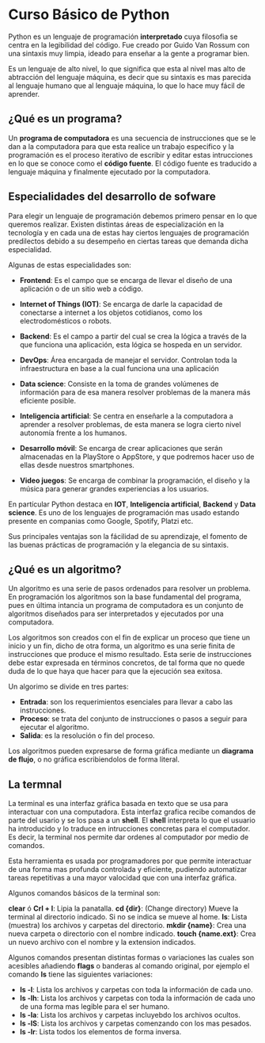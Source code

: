 # Curso Básico de Python

Python es un lenguaje de programación **interpretado** cuya filosofia se centra en la legibilidad del código. Fue creado por Guido  Van  Rossum con una sintaxis muy limpia, ideado para enseñar a la gente a programar bien.

Es un lenguaje de alto nivel, lo que significa que esta al nivel mas alto de abtracción del lenguaje máquina, es decir que su sintaxis es mas parecida al lenguaje humano que al lenguaje máquina, lo que lo hace muy fácil de aprender.

## ¿Qué es un programa?

Un **programa de computadora** es una secuencia de instrucciones que se le dan a la computadora para que esta realice un trabajo especifico y la programación es el proceso iterativo de escribir y editar estas intrucciones en lo que se conoce como el **código fuente**. El código fuente es traducido a lenguaje máquina y finalmente ejecutado por la computadora.

## Especialidades del desarrollo de sofware

Para elegir un lenguaje de programación debemos primero pensar en lo que queremos realizar. Existen distintas áreas de especialización en la tecnología y en cada una de estas hay ciertos lenguajes de programación predilectos debido a su desempeño en ciertas tareas que demanda dicha especialidad.

Algunas de estas especialidades son:

- **Frontend**: Es el campo que se encarga de llevar el diseño de una aplicación o de un sitio web a código.

- **Internet of Things (IOT)**: Se encarga de darle la capacidad de conectarse a internet a los objetos cotidianos, como los electrodomésticos o robots.

- **Backend**: Es el campo a partir del cual se crea la lógica a través de la que funciona una aplicación, esta lógica se hospeda en un servidor.

- **DevOps**: Área encargada de manejar el servidor. Controlan toda la infraestructura en base a la cual funciona una una aplicación

- **Data science**:  Consiste en la toma de grandes volúmenes de información para de esa manera resolver problemas de la manera más eficiente posible.

- **Inteligencia artificial**: Se centra en enseñarle a la computadora a aprender a resolver problemas, de esta manera se logra cierto nivel autonomía frente a los humanos.

- **Desarrollo móvil**: Se encarga de crear aplicaciones que serán almacenadas en la PlayStore o AppStore, y que podremos hacer uso de ellas desde nuestros smartphones.

- **Video juegos**: Se encarga de combinar la programación, el diseño y la música para generar grandes experiencias a los usuarios.

En partícular Python destaca en **IOT**, **Inteligencia artificial**, **Backend** y **Data science**. Es uno de los lenguajes de programación mas usado estando presente en companias como Google, Spotify, Platzi etc.

Sus principales ventajas son la fácilidad de su aprendizaje, el fomento de las buenas prácticas de programación y la elegancia de su sintaxis.

## ¿Qué es un algoritmo?

Un algoritmo es una serie de pasos ordenados para resolver un problema. En programación los algoritmos son la base fundamental del programa, pues en última intancia un programa de computadora es un conjunto de algoritmos diseñados para ser interpretados y ejecutados por una computadora.

Los algoritmos son creados con el fin de explicar un proceso que tiene un inicio y un fin, dicho de otra forma, un algoritmo es una serie finita de instrucciones que produce el mismo resultado. Esta serie de instrucciones debe estar expresada en términos concretos, de tal forma que no quede duda de lo que haya que hacer para que la ejecución sea exitosa.

Un algorimo se divide en tres partes:

- **Entrada**: son los requerimientos esenciales para llevar a cabo las instrucciones.
- **Proceso**: se trata del conjunto de instrucciones o pasos a seguir para ejecutar el algoritmo.
- **Salida**: es la resolución o fin del proceso.

Los algoritmos pueden expresarse de forma gráfica mediante un **diagrama de flujo**, o no gráfica escribiendolos de forma literal.

## La termnal

La terminal es una interfaz gráfica basada en texto que se usa para interactuar con una computadora. Esta interfaz grafica recibe comandos de parte del usario y se los pasa a un **shell**. El **shell** interpreta lo que el usuario ha introducido y lo traduce en intrucciones concretas para el computador. Es decir, la terminal nos permite dar ordenes al computador por medio de comandos. 

Esta herramienta es usada por programadores por que permite interactuar de una forma mas profunda controlada y eficiente, pudiendo automatizar tareas repetitivas a una mayor valocidad que con una interfaz gráfica.

Algunos comandos básicos de la terminal son:

**clear** ó **Crl + l**: Lipia la panatalla.
**cd {dir}**: (Change directory) Mueve la terminal al directorio indicado. Si no se indica se mueve al home.
**ls**: Lista (muestra) los archivos y carpetas del directorio.
**mkdir {name}**: Crea una nueva carpeta o directorio con el nombre indicado.
**touch {name.ext}**: Crea un nuevo archivo con el nombre y la extension indicados.

Algunos comandos presentan distintas formas o variaciones las cuales son acesibles añadiendo **flags** o banderas al comando original, por ejemplo el comando **ls** tiene las siguientes variaciones:

- **ls -l**: Lista los archivos y carpetas con toda la información de cada uno.
- **ls -lh**: Lista los archivos y carpetas con toda la información de cada uno de una forma mas legible para el ser humano.
- **ls -la**: Lista los archivos y carpetas incluyebdo los archivos ocultos.
- **ls -lS**: Lista los archivos y carpetas comenzando con los mas pesados.
- **ls -lr**: Lista todos los elementos de forma inversa.